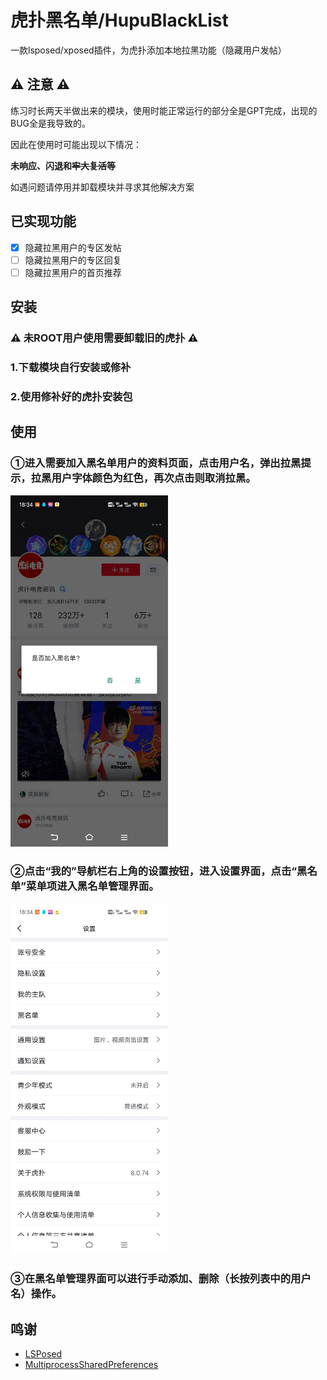# 虎扑黑名单/HupuBlackList
一款lsposed/xposed插件，为虎扑添加本地拉黑功能（隐藏用户发帖）
## :warning: 注意 :warning:
练习时长两天半做出来的模块，使用时能正常运行的部分全是GPT完成，出现的BUG全是我导致的。

因此在使用时可能出现以下情况：

**未响应、闪退和~~牢大复活~~等**

如遇问题请停用并卸载模块并寻求其他解决方案

## 已实现功能
- [x] 隐藏拉黑用户的专区发帖
- [ ] 隐藏拉黑用户的专区回复
- [ ] 隐藏拉黑用户的首页推荐

## 安装
### :warning: 未ROOT用户使用需要卸载旧的虎扑 :warning:
### 1.下载模块自行安装或修补
### 2.使用修补好的虎扑安装包

## 使用
### ①进入需要加入黑名单用户的资料页面，点击用户名，弹出拉黑提示，拉黑用户字体颜色为红色，再次点击则取消拉黑。

<img src="https://github.com/AmamiyaHotaru/HupuBlackList/blob/main/img/Screenshot_20240409_183445.jpg" alt="Image text" width="50%" />

### ②点击“我的”导航栏右上角的设置按钮，进入设置界面，点击“黑名单”菜单项进入黑名单管理界面。

<img src="https://github.com/AmamiyaHotaru/HupuBlackList/blob/main/img/Screenshot_20240409_183459.jpg" alt="Image text" width="50%" />

### ③在黑名单管理界面可以进行手动添加、删除（**长按列表中的用户名**）操作。

## 鸣谢
* [LSPosed](https://github.com/LSPosed/LSPosed)
* [MultiprocessSharedPreferences](https://github.com/seven456/MultiprocessSharedPreferences)
